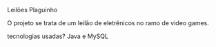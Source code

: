 Leilões Plaguinho

O projeto se trata de um leilão de eletrênicos no ramo de video games.

tecnologias usadas? Java e MySQL
